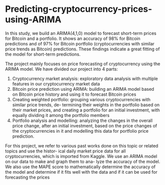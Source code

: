 # Predicting-cryptocurrency-prices-using-ARIMA
In this study, we build an ARIMA(4,1,0) model to forecast short-term prices for Bitcoin and a portfolio. It shows an accuracy of 98% for Bitcoin predictions and of 97% for Bitcoin portfolio (cryptocurrencies with similar price trends as Bitcoin) predictions. These findings indicate a great fitting of the model for short-term predictions.

The project mainly focuses on price forecasting of cryptocurrency using the ARIMA model. We have divided our project into 4 parts:
1. Cryptocurrency market analysis: exploratory data analysis with multiple features in our cryptocurrency market data
2. Bitcoin price prediction using ARIMA: building an ARIMA model based on Bitcoin price history and using it to forecast Bitcoin prices
3. Creating weighted portfolio: grouping various cryptocurrencies with similar price trends, de- termining their weights in the portfolio based on their market prices, and creating a portfolio for an initial investment, with equally dividing it among the portfolio members
4. Portfolio analysis and modelling: analyzing the changes in the overall price change, after an initial investment, based on the price changes of the cryptocurrencies in it and modelling this data for portfolio price prediction.

For this project, we refer to various past works done on this topic or related topics and use the histor- ical daily market price data for all cryptocurrencies, which is imported from Kaggle. We use an ARIMA model on our data to make and graph them to ana- lyze the accuracy of the model. We also use the MAPE score to mathematically determine the accuracy of the model and determine if it fits well with the data and if it can be used for forecasting the prices

